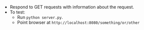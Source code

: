 * Respond to GET requests with information about the request.
* To test:
    * Run `python server.py`.
    * Point browser at `http://localhost:8080/something/or/other`